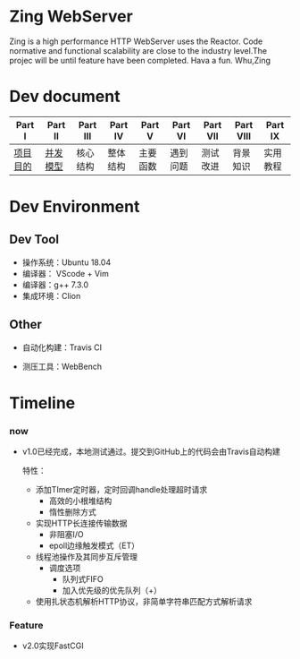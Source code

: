 # Zing WebServer

Zing is a high performance HTTP WebServer uses the Reactor. Code normative and functional scalability are close to the industry level.The projec will be until feature have been completed. Hava a fun. Whu,Zing

# Dev document

| Part   Ⅰ                                                     | Part  Ⅱ                                                      | Part Ⅲ   | Part  Ⅳ  | Part Ⅴ   | Part  Ⅵ  | Part Ⅶ   | Part Ⅷ   | Part Ⅸ   |
| ------------------------------------------------------------ | ------------------------------------------------------------ | -------- | -------- | -------- | -------- | -------- | -------- | -------- |
| [项目目的](https://github.com/Mhaoyuan/Zing/blob/master/%E9%A1%B9%E7%9B%AE%E7%9B%AE%E7%9A%84.md) | [并发模型](https://github.com/Mhaoyuan/Zing/blob/master/%E5%B9%B6%E5%8F%91%E6%A8%A1%E5%9E%8B.md) | 核心结构 | 整体结构 | 主要函数 | 遇到问题 | 测试改进 | 背景知识 | 实用教程 |



# Dev Environment

## Dev Tool

* 操作系统：Ubuntu 18.04
* 编译器： VScode + Vim
* 编译器：g++ 7.3.0 
* 集成环境：Clion

## Other

* 自动化构建：Travis CI

* 测压工具：WebBench

  

# Timeline

### now

* v1.0已经完成，本地测试通过。提交到GitHub上的代码会由Travis自动构建

  特性：

   * 添加TImer定时器，定时回调handle处理超时请求
      * 高效的小根堆结构
      * 惰性删除方式
   * 实现HTTP长连接传输数据
      * 非阻塞I/O
      * epoll边缘触发模式（ET）
   * 线程池操作及其同步互斥管理
      * 调度选项
         * 队列式FIFO
         * 加入优先级的优先队列（+）
   * 使用扎状态机解析HTTP协议，非简单字符串匹配方式解析请求

### Feature

* v2.0实现FastCGI

  
